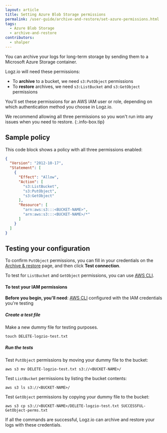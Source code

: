 ```yaml
---
layout: article
title: Setting Azure Blob Storage permissions
permalink: /user-guide/archive-and-restore/set-azure-permissions.html
tags:
  - Azure Blob Storage
  - archive-and-restore
contributors:
  - shalper
---
```


You can archive your logs for long-term storage by sending them to a Microsoft Azure Storage container.

Logz.io will need these permissions:

* To **archive** to a bucket,
  we need `s3:PutObject` permissions
* To **restore** archives,
  we need `s3:ListBucket` and `s3:GetObject` permissions

You'll set these permissions for an AWS IAM user or role,
depending on which authentication method you choose in Logz.io.

We recommend allowing all three permissions
so you won't run into any issues when you need to restore.
{:.info-box.tip}

## Sample policy

This code block shows a policy with all three permissions enabled:

```json
{
  "Version": "2012-10-17",
  "Statement": [
    {
      "Effect": "Allow",
      "Action": [
        "s3:ListBucket",
        "s3:PutObject",
        "s3:GetObject"
      ],
      "Resource": [
        "arn:aws:s3:::<BUCKET-NAME>",
        "arn:aws:s3:::<BUCKET-NAME>/*"
      ]
    }
  ]
}
```

## Testing your configuration

To confirm `PutObject` permissions,
you can fill in your credentials on the
[Archive & restore](https://app.logz.io/#/dashboard/tools/archive-and-restore) page,
and then click **Test connection**.

To test for `ListBucket` and `GetObject` permissions,
you can use [AWS CLI](https://docs.aws.amazon.com/cli/latest/userguide/cli-chap-install.html).

#### To test your IAM permissions

**Before you begin, you'll need**:
[AWS CLI](https://docs.aws.amazon.com/cli/latest/userguide/cli-chap-install.html)
configured with the IAM credentials you're testing

<div class="tasklist">

##### Create a test file

Make a new dummy file for testing purposes.

```shell
touch DELETE-logzio-test.txt
```

##### Run the tests

Test `PutObject` permissions by moving your dummy file to the bucket:

```shell
aws s3 mv DELETE-logzio-test.txt s3://<BUCKET-NAME>/
```

Test `ListBucket` permissions by listing the bucket contents:

```shell
aws s3 ls s3://<BUCKET-NAME>/
```

Test `GetObject` permissions by copying your dummy file to the bucket:

```shell
aws s3 cp s3://<BUCKET-NAME>/DELETE-logzio-test.txt SUCCESSFUL-GetObject-perms.txt
```

If all the commands are successful,
Logz.io can archive and restore your logs with these credentials.

</div>
